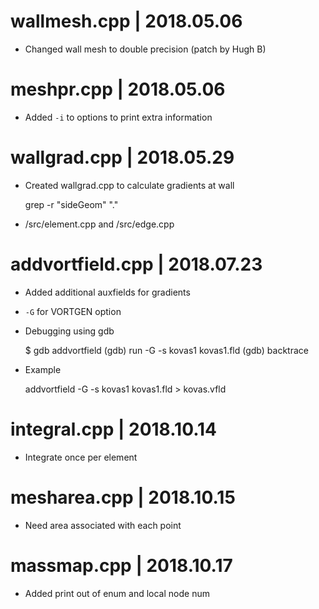# wallmesh.cpp      | 2018.05.06
 - Changed wall mesh to double precision (patch by Hugh B)

# meshpr.cpp        | 2018.05.06
 - Added `-i` to options to print extra information

# wallgrad.cpp      | 2018.05.29
 - Created wallgrad.cpp to calculate gradients at wall

    grep -r "sideGeom" "."

 - /src/element.cpp and /src/edge.cpp

# addvortfield.cpp  | 2018.07.23
 - Added additional auxfields for gradients
 - `-G` for VORTGEN option
 - Debugging using gdb
 
    $ gdb addvortfield
    (gdb) run -G -s kovas1 kovas1.fld
    (gdb) backtrace
 
 - Example
 
    addvortfield -G -s kovas1 kovas1.fld > kovas.vfld

# integral.cpp | 2018.10.14
 - Integrate once per element
 
# mesharea.cpp | 2018.10.15
 - Need area associated with each point

# massmap.cpp  | 2018.10.17
 - Added print out of enum and local node num

